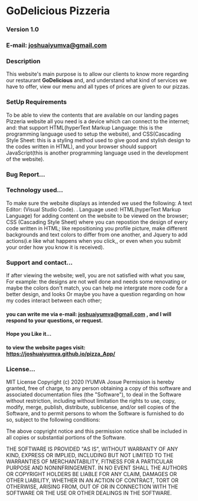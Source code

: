 # GoDelicious Pizzeria
### Version 1.0
### E-mail: joshuaiyumva@gmail.com

### Description
This website's main purpose is to allow our clients to know more regarding our restaurant **GoDelicious** and, and understand what kind of services we have to offer, view our menu
and all types of prices are given to our pizzas.

### SetUp Requirements

To be able to view the contents that are available on our landing pages Pizzeria website 
all you need is a device which can connect to the internet; and: 
 that support HTML(hyperText Markup Language: this is the programming language used to setup the website), and CSS(Cascading Style Sheet: this is a styling method used to give good and stylish design to the codes written in HTML), and your browser should support JavaScript(this is another programming language used in the development of the website).

### Bug Report...

### Technology used...
 To make sure the website displays as intended we used the following:
 A text Editor: (Visual Studio Code). . Language used: HTML(hyperText Markup Language) for adding content on the website to be viewed on the browser; CSS (Cascading Style Sheet) where you can repostion the design of every code written in HTML; like repositioning you profile picture, make different backgrounds and text colors to differ from one another, and Jquery to add actions(i.e like what happens when you click,, or even when you submit your order how you know it is received).


 ### Support and contact...
If after viewing the website; well, you are not satisfied with what you saw,
For example: the designs are not well done and needs some renovating or maybe the colors don't match, you can help me intergrate more code for a better design, and looks Or maybe you have a question regarding on how my codes interact between each other;

#### you can write me via e-mail: joshuaiyumva@gmail.com , and I will respond to your questions, or request.
#### Hope you Like it...
#### to view the website pages visit: https://joshuaiyumva.github.io/pizza_App/
### License...

MIT License
Copyright (c) 2020 IYUMVA Josue
Permission is hereby granted, free of charge, to any person obtaining a copy of this software and associated documentation files (the "Software"), to deal in the Software without restriction, including without limitation the rights to use, copy, modify, merge, publish, distribute, sublicense, and/or sell copies of the Software, and to permit persons to whom the Software is furnished to do so, subject to the following conditions:

The above copyright notice and this permission notice shall be included in all copies or substantial portions of the Software.

THE SOFTWARE IS PROVIDED "AS IS", WITHOUT WARRANTY OF ANY KIND, EXPRESS OR IMPLIED, INCLUDING BUT NOT LIMITED TO THE WARRANTIES OF MERCHANTABILITY, FITNESS FOR A PARTICULAR PURPOSE AND NONINFRINGEMENT. IN NO EVENT SHALL THE AUTHORS OR COPYRIGHT HOLDERS BE LIABLE FOR ANY CLAIM, DAMAGES OR OTHER LIABILITY, WHETHER IN AN ACTION OF CONTRACT, TORT OR OTHERWISE, ARISING FROM, OUT OF OR IN CONNECTION WITH THE SOFTWARE OR THE USE OR OTHER DEALINGS IN THE SOFTWARE.